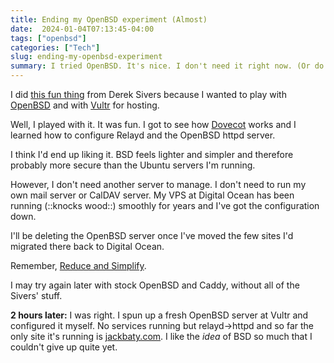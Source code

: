 ```yaml
---
title: Ending my OpenBSD experiment (Almost)
date:  2024-01-04T07:13:45-04:00
tags: ["openbsd"]
categories: ["Tech"]
slug: ending-my-openbsd-experiment
summary: I tried OpenBSD. It's nice. I don't need it right now. (Or do I?)
---
```


I did [this fun thing](/journal/2023/12/29/running-an-openbsd-server) from Derek Sivers because I wanted to play with [OpenBSD](https://www.openbsdfoundation.org) and with [Vultr](https://www.vultr.com/) for hosting.

Well, I played with it. It was fun. I got to see how [Dovecot](https://dovecot.org/) works and I learned how to configure Relayd and the OpenBSD httpd server.

I think I'd end up liking it. BSD feels lighter and simpler and therefore probably more secure than the Ubuntu servers I'm running.

However, I don't need another server to manage. I don't need to run my own mail server or CalDAV server. My VPS at Digital Ocean has been running (::knocks wood::) smoothly for years and I've got the configuration down.

I'll be deleting the OpenBSD server once I've moved the few sites I'd migrated there back to Digital Ocean.

Remember, [Reduce and Simplify](/journal/2023/12/31/reduce-and-simplify).

I may try again later with stock OpenBSD and Caddy, without all of the Sivers' stuff.

**2 hours later:** I was right. I spun up a fresh OpenBSD server at Vultr and configured it myself. No services running but relayd->httpd and so far the only site it's running is [jackbaty.com](https://jackbaty.com). I like the *idea* of BSD so much that I couldn't give up quite yet.

